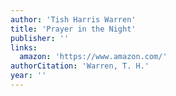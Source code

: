 ```yaml
---
author: 'Tish Harris Warren'
title: 'Prayer in the Night'
publisher: ''
links:
  amazon: 'https://www.amazon.com/'
authorCitation: 'Warren, T. H.'
year: ''
---
```

